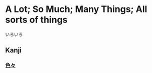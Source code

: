 # A Lot; So Much; Many Things; All sorts of things
いろいろ
## Kanji
### [色](../Kanji/kanji-dict/色.md)[々](../Kanji/kanji-dict/々.md)